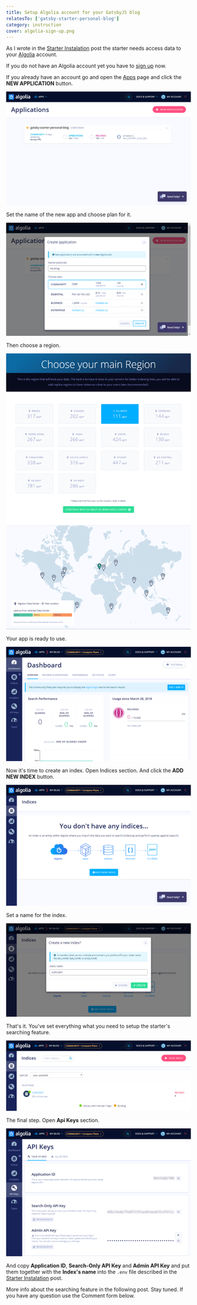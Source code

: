 ```yaml
---
title: Setup Algolia account for your GatsbyJS blog
relatesTo: ['gatsby-starter-personal-blog']
category: instruction
cover: algolia-sign-up.png
---
```


As I wrote in the [Starter Instalation](/install-blog-starter/) post the starter needs access data to your [Algolia](https://www.algolia.com/) account.

If you do not have an Algolia account yet you have to [sign up](https://www.algolia.com/users/sign_up) now.

If you already have an account go and open the [Apps](https://www.algolia.com/manage/applications) page and click the **NEW APPLICATION** button.

![Algolia - Apps](./algolia-apps.png)

Set the name of the new app and choose plan for it.

![Algolia - create new app](./algolia-create-app.png)

Then choose a region.

![Algolia - choose a region for the app](./algolia-new-app-region.png)

Your app is ready to use.

![Algolia - app dashboard](./algolia-new-app.png)

Now it's time to create an index. Open Indices section. And click the **ADD NEW INDEX** button.

![Algolia - indices](./algolia-no-indices.png)

Set a name for the index.

![Algolia - create index](./algolia-create-index.png)

That's it. You've set everything what you need to setup the starter's searching feature.

![Algolia - new index](./algolia-indices.png)

The final step. Open **Api Keys** section.

![Algolia - Api Keys](./algolia-api-keys.png)

And copy **Application ID**, **Search-Only API Key** and **Admin API Key** and put them together with the **Index's name** into the `.env` file described in the [Starter Instalation](/install-personal-blog-starter/) post.

More info about the searching feature in the following post. Stay tuned. If you have any question use the Comment form below.
